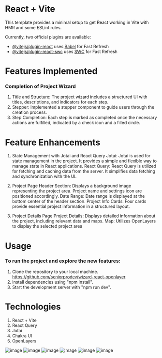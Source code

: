 # React + Vite

This template provides a minimal setup to get React working in Vite with HMR and some ESLint rules.

Currently, two official plugins are available:

- [@vitejs/plugin-react](https://github.com/vitejs/vite-plugin-react/blob/main/packages/plugin-react/README.md) uses [Babel](https://babeljs.io/) for Fast Refresh
- [@vitejs/plugin-react-swc](https://github.com/vitejs/vite-plugin-react-swc) uses [SWC](https://swc.rs/) for Fast Refresh

# Features Implemented

### Completion of Project Wizard

1. Title and Structure: The project wizard includes a structured UI with titles, descriptions, and indicators for each step.
2. Stepper: Implemented a stepper component to guide users through the creation process.
3. Step Completion: Each step is marked as completed once the necessary actions are fulfilled, indicated by a check icon and a filled circle.

# Feature Enhancements

1. State Management with Jotai and React Query
   Jotai: Jotai is used for state management in the project. It provides a simple and flexible way to manage state in React applications.
   React Query: React Query is utilized for fetching and caching data from the server. It simplifies data fetching and synchronization with the UI.

2. Project Page
   Header Section: Displays a background image representing the project area. Project name and settings icon are positioned accordingly.
   Date Range: Date range is displayed at the bottom center of the header section.
   Project Info Cards: Four cards provide essential project information in a structured layout.

3. Project Details Page
   Project Details: Displays detailed information about the project, including relevant data and maps.
   Map: Utilizes OpenLayers to display the selected project area

# Usage

### To run the project and explore the new features:

1. Clone the repository to your local machine.
   https://github.com/seniorprodev/wizard-react-openlayer
2. Install dependencies using "npm install".
3. Start the development server with "npm run dev".

# Technologies

1. React + Vite
2. React Query
3. Jotai
4. Chakra UI
5. OpenLayers

![image](https://github.com/seniorprodev/wizard-react-openlayer/assets/108979490/6c9ea55f-6701-419a-b984-5ee1d1b12be6)
![image](https://github.com/seniorprodev/wizard-react-openlayer/assets/108979490/900b1684-a3e4-409a-a7f7-90c75772ba07)
![image](https://github.com/seniorprodev/wizard-react-openlayer/assets/108979490/7eb0523e-7760-41d2-9ceb-9ee1cce280c2)
![image](https://github.com/seniorprodev/wizard-react-openlayer/assets/108979490/ab14f86a-6ebe-4f10-9ff7-0ef91b91a534)
![image](https://github.com/seniorprodev/wizard-react-openlayer/assets/108979490/10b985fa-95ad-43ad-a787-695cb3f741c2)
![image](https://github.com/seniorprodev/wizard-react-openlayer/assets/108979490/c19e87d4-0bd8-488a-bef4-fa1ec120d8f1)



